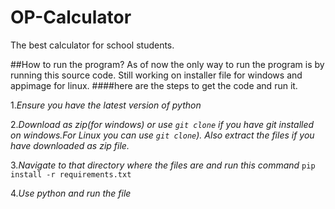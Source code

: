 # OP-Calculator
The best calculator for school students.

##How to run the program?
As of now the only way to run the program is by running this source code. Still working on installer file for windows and appimage for linux.
####here are the steps to get the code and run it.

1.*Ensure you have the latest version of python*

2.*Download as zip(for windows) or use ```git clone``` if you have git installed on windows.For Linux you can use ```git clone```). Also extract the files if you have downloaded as zip file.*

3.*Navigate to that directory where the files are and run this command*
```pip install -r requirements.txt```

4.*Use python and run the file*
